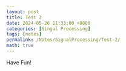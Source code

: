 ```yaml
---
layout: post
title: Test 2
date: 2024-05-26 11:33:00 +0800
categories: [Singal Processing]
tags: [notes]
permalink: /Notes/SignalProcessing/Test-2/
math: true
---
```


Have Fun!
